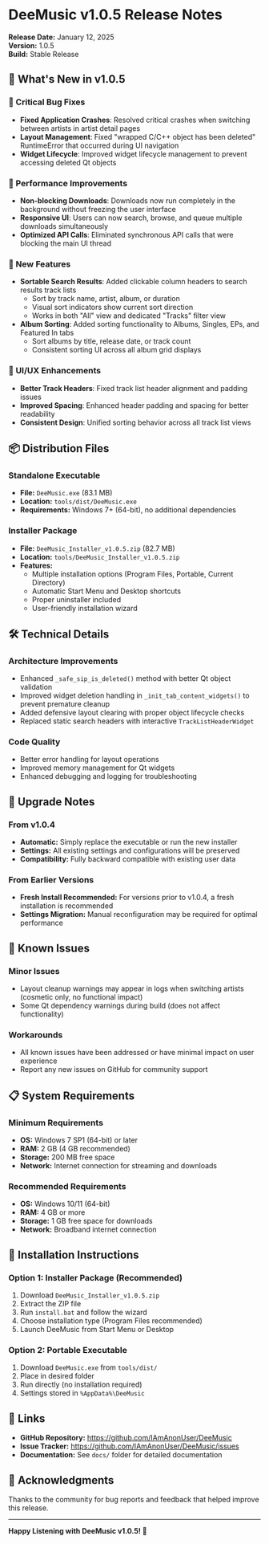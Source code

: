 # DeeMusic v1.0.5 Release Notes

**Release Date:** January 12, 2025  
**Version:** 1.0.5  
**Build:** Stable Release

## 🎉 What's New in v1.0.5

### 🔧 Critical Bug Fixes
- **Fixed Application Crashes**: Resolved critical crashes when switching between artists in artist detail pages
- **Layout Management**: Fixed "wrapped C/C++ object has been deleted" RuntimeError that occurred during UI navigation
- **Widget Lifecycle**: Improved widget lifecycle management to prevent accessing deleted Qt objects

### 🚀 Performance Improvements
- **Non-blocking Downloads**: Downloads now run completely in the background without freezing the user interface
- **Responsive UI**: Users can now search, browse, and queue multiple downloads simultaneously
- **Optimized API Calls**: Eliminated synchronous API calls that were blocking the main UI thread

### 🔄 New Features
- **Sortable Search Results**: Added clickable column headers to search results track lists
  - Sort by track name, artist, album, or duration
  - Visual sort indicators show current sort direction
  - Works in both "All" view and dedicated "Tracks" filter view
- **Album Sorting**: Added sorting functionality to Albums, Singles, EPs, and Featured In tabs
  - Sort albums by title, release date, or track count
  - Consistent sorting UI across all album grid displays

### 🎯 UI/UX Enhancements
- **Better Track Headers**: Fixed track list header alignment and padding issues
- **Improved Spacing**: Enhanced header padding and spacing for better readability
- **Consistent Design**: Unified sorting behavior across all track list views

## 📦 Distribution Files

### Standalone Executable
- **File:** `DeeMusic.exe` (83.1 MB)
- **Location:** `tools/dist/DeeMusic.exe`
- **Requirements:** Windows 7+ (64-bit), no additional dependencies

### Installer Package
- **File:** `DeeMusic_Installer_v1.0.5.zip` (82.7 MB)
- **Location:** `tools/DeeMusic_Installer_v1.0.5.zip`
- **Features:**
  - Multiple installation options (Program Files, Portable, Current Directory)
  - Automatic Start Menu and Desktop shortcuts
  - Proper uninstaller included
  - User-friendly installation wizard

## 🛠️ Technical Details

### Architecture Improvements
- Enhanced `_safe_sip_is_deleted()` method with better Qt object validation
- Improved widget deletion handling in `_init_tab_content_widgets()` to prevent premature cleanup
- Added defensive layout clearing with proper object lifecycle checks
- Replaced static search headers with interactive `TrackListHeaderWidget`

### Code Quality
- Better error handling for layout operations
- Improved memory management for Qt widgets
- Enhanced debugging and logging for troubleshooting

## 🔄 Upgrade Notes

### From v1.0.4
- **Automatic:** Simply replace the executable or run the new installer
- **Settings:** All existing settings and configurations will be preserved
- **Compatibility:** Fully backward compatible with existing user data

### From Earlier Versions
- **Fresh Install Recommended:** For versions prior to v1.0.4, a fresh installation is recommended
- **Settings Migration:** Manual reconfiguration may be required for optimal performance

## 🎯 Known Issues

### Minor Issues
- Layout cleanup warnings may appear in logs when switching artists (cosmetic only, no functional impact)
- Some Qt dependency warnings during build (does not affect functionality)

### Workarounds
- All known issues have been addressed or have minimal impact on user experience
- Report any new issues on GitHub for community support

## 📋 System Requirements

### Minimum Requirements
- **OS:** Windows 7 SP1 (64-bit) or later
- **RAM:** 2 GB (4 GB recommended)
- **Storage:** 200 MB free space
- **Network:** Internet connection for streaming and downloads

### Recommended Requirements
- **OS:** Windows 10/11 (64-bit)
- **RAM:** 4 GB or more
- **Storage:** 1 GB free space for downloads
- **Network:** Broadband internet connection

## 📖 Installation Instructions

### Option 1: Installer Package (Recommended)
1. Download `DeeMusic_Installer_v1.0.5.zip`
2. Extract the ZIP file
3. Run `install.bat` and follow the wizard
4. Choose installation type (Program Files recommended)
5. Launch DeeMusic from Start Menu or Desktop

### Option 2: Portable Executable
1. Download `DeeMusic.exe` from `tools/dist/`
2. Place in desired folder
3. Run directly (no installation required)
4. Settings stored in `%AppData%\DeeMusic`

## 🔗 Links

- **GitHub Repository:** https://github.com/IAmAnonUser/DeeMusic
- **Issue Tracker:** https://github.com/IAmAnonUser/DeeMusic/issues
- **Documentation:** See `docs/` folder for detailed documentation

## 🙏 Acknowledgments

Thanks to the community for bug reports and feedback that helped improve this release.

---

**Happy Listening with DeeMusic v1.0.5! 🎵** 